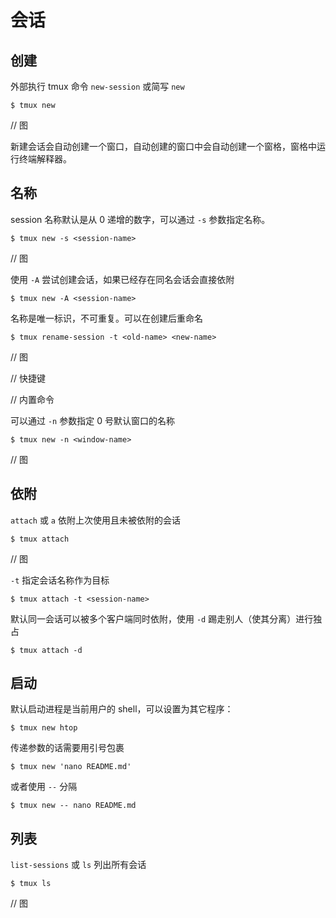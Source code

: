 # 会话

## 创建

外部执行 tmux 命令 `new-session` 或简写 `new`

```shell
$ tmux new
```

// 图

新建会话会自动创建一个窗口，自动创建的窗口中会自动创建一个窗格，窗格中运行终端解释器。

## 名称

session 名称默认是从 0 递增的数字，可以通过 `-s` 参数指定名称。

```shell
$ tmux new -s <session-name>
```

// 图

使用 `-A` 尝试创建会话，如果已经存在同名会话会直接依附

```shell
$ tmux new -A <session-name>
```

名称是唯一标识，不可重复。可以在创建后重命名

```shell
$ tmux rename-session -t <old-name> <new-name>
```

// 图

// 快捷键

// 内置命令

可以通过 `-n` 参数指定 0 号默认窗口的名称

```shell
$ tmux new -n <window-name>
```

// 图

## 依附

`attach` 或 `a` 依附上次使用且未被依附的会话

```shell
$ tmux attach
```

// 图

`-t` 指定会话名称作为目标

```shell
$ tmux attach -t <session-name>
```

默认同一会话可以被多个客户端同时依附，使用 `-d` 踢走别人（使其分离）进行独占

```shell
$ tmux attach -d
```

## 启动

默认启动进程是当前用户的 shell，可以设置为其它程序：

```shell
$ tmux new htop
```

传递参数的话需要用引号包裹

```shell
$ tmux new 'nano README.md'
```

或者使用 `--` 分隔

```shell
$ tmux new -- nano README.md
```

## 列表

`list-sessions` 或 `ls` 列出所有会话

```shell
$ tmux ls
```

// 图
